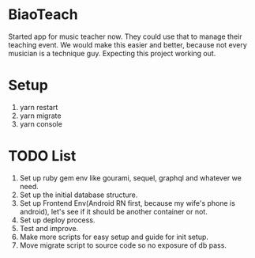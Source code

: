 # BiaoTeach

Started app for music teacher now.
They could use that to manage their teaching event.
We would make this easier and better, because not every musician is a technique guy.
Expecting this project working out.

# Setup
1. yarn restart
2. yarn migrate
3. yarn console

# TODO List
1. Set up ruby gem env like gourami, sequel, graphql and whatever we need.
2. Set up the initial database structure.
3. Set up Frontend Env(Android RN first, because my wife's phone is android), let's see if it should be another container or not.
4. Set up deploy process.
5. Test and improve.
6. Make more scripts for easy setup and guide for init setup.
7. Move migrate script to source code so no exposure of db pass.

